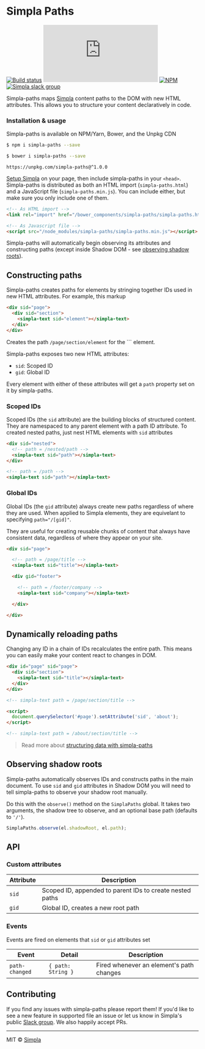 # Simpla Paths
[![Build status][travis-badge]][travis-url] ![Size][size-badge] [![NPM][npm-badge]][npm-url] [![Simpla slack group][slack-badge]][slack-url]

Simpla-paths maps [Simpla][simpla] content paths to the DOM with new HTML attributes. This allows you to structure your content declaratively in code.

### Installation & usage

Simpla-paths is available on NPM/Yarn, Bower, and the Unpkg CDN

```sh
$ npm i simpla-paths --save
```

```sh
$ bower i simpla-paths --save
```

```
https://unpkg.com/simpla-paths@^1.0.0
```

[Setup Simpla][setup-simpla] on your page, then include simpla-paths in your `<head>`. Simpla-paths is distributed as both an HTML import (`simpla-paths.html`) and a JavaScript file (`simpla-paths.min.js`). You can include either, but make sure you only include one of them.

```html
<!-- As HTML import -->
<link rel="import" href="/bower_components/simpla-paths/simpla-paths.html">
```

```html
<!-- As Javascript file -->
<script src="/node_modules/simpla-paths/simpla-paths.min.js"></script>
```

Simpla-paths will automatically begin observing its attributes and constructing paths (except inside Shadow DOM - see [observing shadow roots](#observing-shadow-roots)).

## Constructing paths

Simpla-paths creates paths for elements by stringing together IDs used in new HTML attributes. For example, this markup

```html
<div sid="page">
  <div sid="section">
    <simpla-text sid="element"></simpla-text>
  </div>
</div>
```

Creates the path `/page/section/element` for the `<simpla-text>`` element.

Simpla-paths exposes two new HTML attributes:

- `sid`: Scoped ID
- `gid`: Global ID

Every element with either of these attributes will get a `path` property set on it by simpla-paths.

### Scoped IDs

Scoped IDs (the `sid` attribute) are the building blocks of structured content. They are namespaced to any parent element with a path ID attribute. To created nested paths, just nest HTML elements with `sid` attributes

```html
<div sid="nested">
  <!-- path = /nested/path -->
  <simpla-text sid="path"></simpla-text>
</div>

<!-- path = /path -->
<simpla-text sid="path"></simpla-text>
```

### Global IDs

Global IDs (the `gid` attribute) always create new paths regardless of where they are used. When applied to Simpla elements, they are equivelant to specifying `path="/[gid]"`. 

They are useful for creating reusable chunks of content that always have consistent data, regardless of where they appear on your site.

```html
<div sid="page">

  <!-- path = /page/title -->
  <simpla-text sid="title"></simpla-text>

  <div gid="footer">

    <!-- path = /footer/company -->
    <simpla-text sid="company"></simpla-text>  

  </div>

</div>
```

## Dynamically reloading paths

Changing any ID in a chain of IDs recalculates the entire path. This means you can easily make your content react to changes in DOM.

```html
<div id="page" sid="page">
  <div sid="section">
    <simpla-text sid="title"></simpla-text>
  </div>
</div>

<!-- simpla-text path = /page/section/title -->

<script>
  document.querySelector('#page').setAttribute('sid', 'about');
</script>

<!-- simpla-text path = /about/section/title -->
```

> Read more about [structuring data with simpla-paths](https://www.simpla.io/docs/guides/structuring-data)

## Observing shadow roots

Simpla-paths automatically observes IDs and constructs paths in the main document. To use `sid` and `gid` attributes in Shadow DOM you will need to tell simpla-paths to observe your shadow root manually.

Do this with the `observe()` method on the `SimplaPaths` global. It takes two arguments, the shadow tree to observe, and an optional base path (defaults to `'/'`).

```js
SimplaPaths.observe(el.shadowRoot, el.path);
```

## API

### Custom attributes

Attribute | Description
--------- | -----------
`sid`     | Scoped ID, appended to parent IDs to create nested paths
`gid`     | Global ID, creates a new root path

### Events

Events are fired on elements that `sid` or `gid` attributes set

Event          | Detail             | Description                              
-------------- | ------------------ | ------------
`path-changed` | `{ path: String }` | Fired whenever an element's path changes

## Contributing

If you find any issues with simpla-paths please report them! If you'd like to see a new feature in supported file an issue or let us know in Simpla's public [Slack group](https://slack.simpla.io). We also happily accept PRs.

***

MIT © [Simpla][simpla]

[simpla]: https://www.simpla.io
[setup-simpla]: https://www.simpla.io/docs/guides/get-started
[npm-badge]: https://img.shields.io/npm/v/simpla-paths.svg
[npm-url]: https://www.npmjs.com/package/simpla-paths
[travis-badge]: https://img.shields.io/travis/SimplaElements/simpla-paths.svg
[travis-url]: https://travis-ci.org/SimplaElements/simpla-paths
[size-badge]: https://badges.herokuapp.com/size/github/SimplaElements/simpla-paths/master/simpla-paths.min.js?gzip=true
[slack-badge]: http://slack.simpla.io/badge.svg
[slack-url]: https://slack.simpla.io

